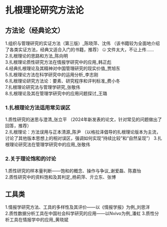 # 扎根理论研究方法论
## 方法论（经典论文）
1.组织与管理研究的实证方法（第三版）_陈晓萍、沈伟   （该书籍较为全面地介绍了各类实证方法，经典又适合入门的书籍，推荐） :zipper_mouth_face:  文件太大，不让上传……   
2.扎根理论的思路和方法_陈向明         
3.扎根理论质性研究方法在情报学研究中的应用_韩正彪           
4.经典扎根理论及其精神对中国管理研究的现实价值_贾旭东               
5.扎根理论方法在科学研究中的运用分析_李志刚                       
6.扎根理论研究方法论：要素、研究程序和评判标准_费小冬       
7.扎根理论研究法与管理学研究_张敬伟            
8.扎根理论及其在管理学研究中的应用问题探讨_王璐


### 1.扎根理论方法适用常见误区
1.质性研究的迷思与澄清_张立平 （2024年新发表的论文，针对常见的问题做出了回答，推荐）                
2.扎根理论：方法误用与正本清源_陈尹 （以格拉泽倡导的扎根理论版本为主流，讨论了其他版本思想上的相对误区，强调如何实现“持续比较”和“自然呈现”）
3.扎根理论研究法在管理学研究中的应用_张敬伟

### 2.关于理论饱和的讨论
1.质性研究的样本量判断——饱和的概念、操作与争议_谢爱磊、陈嘉怡             
2.质性研究中的资料饱和及其判定_杨莉萍、亓立东、张博



## 工具类  
1.情报学研究方法、工具的多样性及其评价——以《情报学报》为例_刘思洋     
2.质性数据分析工具在中国社会科学研究的应用——以Nvivo为例_潘虹
3.质性分析工具在情报学中的应用_黄晓斌
